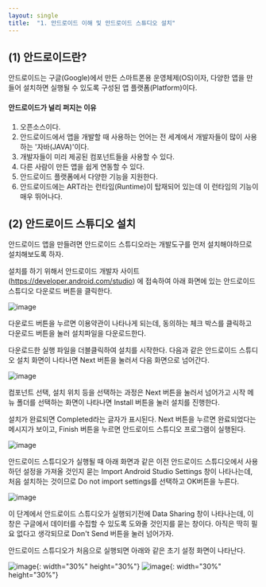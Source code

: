 ```yaml
---
layout: single
title:  "1. 안드로이드 이해 및 안드로이드 스튜디오 설치"
---
```




## (1) 안드로이드란?

안드로이드는  구글(Google)에서 만든 스마트폰용 운영체제(OS)이자, 다양한 앱을 만들어 설치하면 실행될 수 있도록 구성된 앱 플랫폼(Platform)이다.

#### 안드로이드가 널리 퍼지는 이유 

1. 오픈소스이다.
2. 안드로이드에서 앱을 개발할 때 사용하는 언어는 전 세계에서 개발자들이 많이 사용하는 '자바(JAVA)'이다.
3. 개발자들이 미리 제공된 컴포넌트들을 사용할 수 있다.
4. 다른 사람이 만든 앱을 쉽게 연동할 수 있다.
5. 안드로이드 플랫폼에서 다양한 기능을 지원한다.
6. 안드로이드에는 ART라는 런타임(Runtime)이 탑재되어 있는데 이 런타임의 기능이 매우 뛰어나다.

## (2) 안드로이드 스튜디오 설치

안드로이드 앱을 만들려면 안드로이드 스튜디오라는 개발도구를 먼저 설치해야하므로 설치해보도록 하자.

설치를 하기 위해서 안드로이드 개발자 사이트(https://developer.android.com/studio) 에 접속하여 아래 화면에 있는 안드로이드 스튜디오 다운로드 버튼을 클릭한다.

![image](https://user-images.githubusercontent.com/73388615/134800408-a28c0138-edef-49f4-bc2d-36e92f609984.png)

다운로드 버튼을 누르면 이용약관이 나타나게 되는데, 동의하는 체크 박스를 클릭하고 다운로드 버튼을 눌러 설치파일을 다운로드한다.

다운로드한 실행 파일을 더블클릭하여 설치를 시작한다. 다음과 같은 안드로이드 스튜디오 설치 화면이 나타나면 Next 버튼을 눌러서 다음 화면으로 넘어간다.

![image](https://user-images.githubusercontent.com/73388615/134800471-28d6cf34-613c-464a-8804-f9d591eace47.png)

컴포넌트 선택, 설치 위치 등을 선택하는 과정은 Next 버튼을 눌러서 넘어가고 시작 메뉴 폴더를 선택하는 화면이 나타나면 Install 버튼을 눌러 설치를 진행한다.

설치가 완료되면 Completed라는 글자가 표시된다. Next 버튼을 누르면 완료되었다는 메시지가 보이고, Finish 버튼을 누르면 안드로이드 스튜디오 프로그램이 실행된다.

![image](https://user-images.githubusercontent.com/73388615/134800637-7086b74b-43ba-4789-90d0-549ee798e0cf.png)

안드로이드 스튜디오가 실행될 때 아래 화면과 같은 이전 안드로이드 스튜디오에서 사용하던 설정을 가져올 것인지 묻는 Import Android Studio Settings 창이 나타나는데, 처음 설치하는 것이므로 Do not import settings를 선택하고 OK버튼을 누른다.

![image](https://user-images.githubusercontent.com/73388615/134800642-2d6b77d1-d664-4292-9109-e6b78ba98431.png)

이 단계에서 안드로이드 스튜디오가 실행되기전에 Data Sharing 창이 나타나는데, 이 창은 구글에서 데이터를 수집할 수 있도록 도와줄 것인지를 묻는 창이다. 아직은 딱히 필요 없다고 생각되므로 Don't Send 버튼을 눌러 넘어가자.

안드로이드 스튜디오가 처음으로 실행되면 아래와 같은 초기 설정 화면이 나타난다.

![image](https://user-images.githubusercontent.com/73388615/134800700-fde9f4b3-f71c-4e60-95a8-ea7aa36947c4.png){: width="30%" height="30%"} ![image](https://user-images.githubusercontent.com/73388615/134800865-f373ac5a-d37f-4f35-9770-8dd7060ae19d.png){: width="30%" height="30%"}












